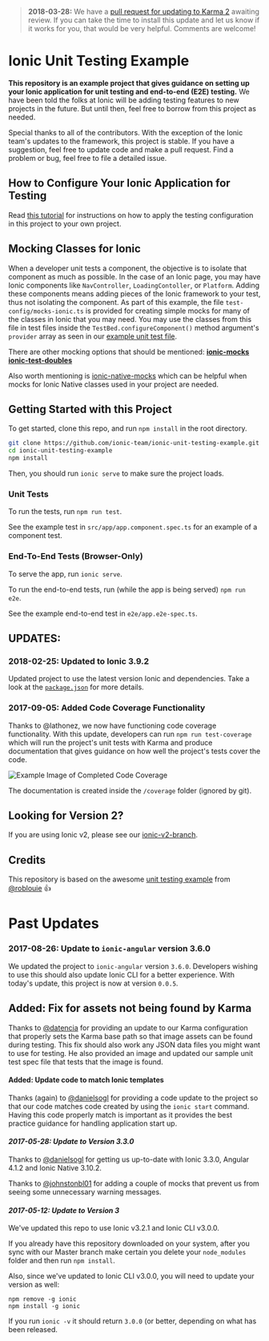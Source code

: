 > **2018-03-28:** We have a [pull request for updating to Karma 2](https://github.com/ionic-team/ionic-unit-testing-example/pull/87) awaiting review. If you can take the time to install this update and let us know if it works for you, that would be very helpful. Comments are welcome!

# Ionic Unit Testing Example

**This repository is an example project that gives guidance on setting up your Ionic application for unit testing and end-to-end (E2E) testing.** We have been told the folks at Ionic will be adding testing features to new projects in the future. But until then, feel free to borrow from this project as needed.

Special thanks to all of the contributors. With the exception of the Ionic team's updates to the framework, this project is stable. If you have a suggestion, feel free to update code and make a pull request. Find a problem or bug, feel free to file a detailed issue. 

## How to Configure Your Ionic Application for Testing

Read [this tutorial](https://leifwells.github.io/2017/08/27/testing-in-ionic-configure-existing-projects-for-testing/) for instructions on how to apply the testing configuration in this project to your own project. 

## Mocking Classes for Ionic
When a developer unit tests a component, the objective is to isolate that component as much as possible. In the case of an Ionic page, you may have Ionic components like `NavController`, `LoadingContoller`, or `Platform`. Adding these components means adding pieces of the Ionic framework to your test, thus not isolating the component. As part of this example, the file `test-config/mocks-ionic.ts` is provided for creating simple mocks for many of the classes in Ionic that you may need. You may use the classes from this file in test files inside the `TestBed.configureComponent()` method argument's `provider` array as seen in our [example unit test file](https://github.com/ionic-team/ionic-unit-testing-example/blob/master/src/app/app.component.spec.ts).

There are other mocking options that should be mentioned:
**[ionic-mocks](https://github.com/stonelasley/ionic-mocks)**
**[ionic-test-doubles](https://github.com/DomesticApp/ionic-test-doubles)**

Also worth mentioning is [ionic-native-mocks](https://github.com/chrisgriffith/ionic-native-mocks) which can be helpful when mocks for Ionic Native classes used in your project are needed.

Getting Started with this Project
-----------

To get started, clone this repo, and run `npm install` in the root directory.

```sh
git clone https://github.com/ionic-team/ionic-unit-testing-example.git
cd ionic-unit-testing-example
npm install
```
Then, you should run `ionic serve` to make sure the project loads.

### Unit Tests

To run the tests, run `npm run test`.

See the example test in `src/app/app.component.spec.ts` for an example of a component test.

### End-To-End Tests (Browser-Only)

To serve the app, run `ionic serve`.

To run the end-to-end tests, run (while the app is being served) `npm run e2e`.

See the example end-to-end test in `e2e/app.e2e-spec.ts`.

UPDATES:
--------
### **2018-02-25: Updated to Ionic 3.9.2**
Updated project to use the latest version Ionic and dependencies. Take a look at the [`package.json`](https://github.com/ionic-team/ionic-unit-testing-example/blob/master/package.json) for more details.

### **2017-09-05: Added Code Coverage Functionality**

Thanks to @lathonez, we now have functioning code coverage functionality. With this update, developers can run `npm run test-coverage` which will run the project's unit tests with Karma and produce documentation that gives guidance on how well the project's tests cover the code.

![Example Image of Completed Code Coverage](https://user-images.githubusercontent.com/1648535/30074946-54a36e50-9241-11e7-9ca8-6263d0353c58.png)

The documentation is created inside the `/coverage` folder (ignored by git).

## Looking for Version 2?

If you are using Ionic v2, please see our [ionic-v2-branch](https://github.com/ionic-team/ionic-unit-testing-example/tree/ionic-v2-branch).

## Credits

This repository is based on the awesome [unit testing example](https://github.com/roblouie/unit-testing-demo) from [@roblouie](https://github.com/roblouie/) :thumbsup:

Past Updates
==========

### **2017-08-26: Update to `ionic-angular` version 3.6.0**

We updated the project to `ionic-angular` version `3.6.0`. Developers wishing to use this should also update Ionic CLI for a better experience. With today's update, this project is now at version `0.0.5`.

## **Added: Fix for assets not being found by Karma**

Thanks to [@datencia](https://github.com/datencia) for providing an update to our Karma configuration that properly sets the Karma base path so that image assets can be found during testing. This fix should also work any JSON data files you might want to use for testing. He also provided an image and updated our sample unit test spec file that tests that the image is found. 

#### **Added: Update code to match Ionic templates**

Thanks (again) to [@danielsogl](https://github.com/danielsogl/) for providing a code update to the project so that our code matches code created by using the `ionic start` command. Having this code properly match is important as it provides the best practice guidance for handling application start up.

#### *2017-05-28: Update to Version 3.3.0*

Thanks to [@danielsogl](https://github.com/danielsogl/) for getting us up-to-date with Ionic 3.3.0, Angular 4.1.2 and Ionic Native 3.10.2.

Thanks to [@johnstonbl01](https://github.com/johnstonbl01/) for adding a couple of mocks that prevent us from seeing some unnecessary warning messages.

#### *2017-05-12: Update to Version 3* 

We've updated this repo to use Ionic v3.2.1 and Ionic CLI v3.0.0.

If you already have this repository downloaded on your system, after you sync with our Master branch make certain you delete your `node_modules` folder and then run `npm install`.

Also, since we've updated to Ionic CLI v3.0.0, you will need to update your version as well:
```
npm remove -g ionic
npm install -g ionic
```
If you run `ionic -v` it should return `3.0.0` (or better, depending on what has been released.
